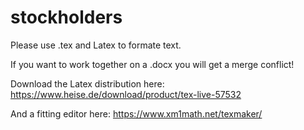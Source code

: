 # stockholders

Please use .tex and Latex to formate text. 

If you want to work together on a .docx you will get a merge conflict! 

Download the Latex distribution here: https://www.heise.de/download/product/tex-live-57532 

And a fitting editor here: https://www.xm1math.net/texmaker/
